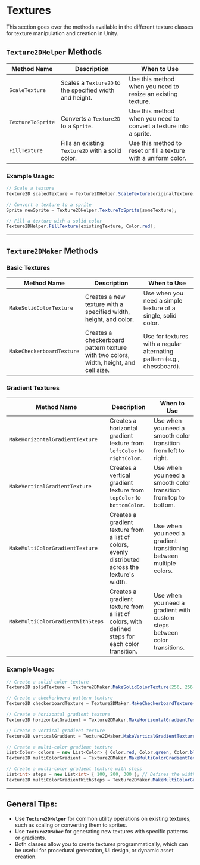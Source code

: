 # Textures

This section goes over the methods available in the different texture classes for texture manipulation and creation in Unity.

## `Texture2DHelper` Methods

| Method Name | Description | When to Use |
| --- | --- | --- |
| `ScaleTexture` | Scales a `Texture2D` to the specified width and height. | Use this method when you need to resize an existing texture. |
| `TextureToSprite` | Converts a `Texture2D` to a `Sprite`. | Use this method when you need to convert a texture into a sprite. |
| `FillTexture` | Fills an existing `Texture2D` with a solid color. | Use this method to reset or fill a texture with a uniform color. |

### Example Usage:

```csharp
// Scale a texture
Texture2D scaledTexture = Texture2DHelper.ScaleTexture(originalTexture, 256, 256);

// Convert a texture to a sprite
Sprite newSprite = Texture2DHelper.TextureToSprite(someTexture);

// Fill a texture with a solid color
Texture2DHelper.FillTexture(existingTexture, Color.red);
```

---

## `Texture2DMaker` Methods

### Basic Textures

| Method Name | Description | When to Use |
| --- | --- | --- |
| `MakeSolidColorTexture` | Creates a new texture with a specified width, height, and color. | Use when you need a simple texture of a single, solid color. |
| `MakeCheckerboardTexture` | Creates a checkerboard pattern texture with two colors, width, height, and cell size. | Use for textures with a regular alternating pattern (e.g., chessboard). |

### Gradient Textures

| Method Name | Description | When to Use |
| --- | --- | --- |
| `MakeHorizontalGradientTexture` | Creates a horizontal gradient texture from `leftColor` to `rightColor`. | Use when you need a smooth color transition from left to right. |
| `MakeVerticalGradientTexture` | Creates a vertical gradient texture from `topColor` to `bottomColor`. | Use when you need a smooth color transition from top to bottom. |
| `MakeMultiColorGradientTexture` | Creates a gradient texture from a list of colors, evenly distributed across the texture's width. | Use when you need a gradient transitioning between multiple colors. |
| `MakeMultiColorGradientWithSteps` | Creates a gradient texture from a list of colors, with defined steps for each color transition. | Use when you need a gradient with custom steps between color transitions. |

### Example Usage:

```csharp
// Create a solid color texture
Texture2D solidTexture = Texture2DMaker.MakeSolidColorTexture(256, 256, Color.blue);

// Create a checkerboard pattern texture
Texture2D checkerboardTexture = Texture2DMaker.MakeCheckerboardTexture(256, 256, Color.white, Color.black, 32);

// Create a horizontal gradient texture
Texture2D horizontalGradient = Texture2DMaker.MakeHorizontalGradientTexture(512, 256, Color.red, Color.blue);

// Create a vertical gradient texture
Texture2D verticalGradient = Texture2DMaker.MakeVerticalGradientTexture(512, 256, Color.green, Color.yellow);

// Create a multi-color gradient texture
List<Color> colors = new List<Color> { Color.red, Color.green, Color.blue };
Texture2D multiColorGradient = Texture2DMaker.MakeMultiColorGradientTexture(512, 256, colors);

// Create a multi-color gradient texture with steps
List<int> steps = new List<int> { 100, 200, 300 }; // Defines the width of each color transition
Texture2D multiColorGradientWithSteps = Texture2DMaker.MakeMultiColorGradientWithSteps(600, 256, colors, steps);
```

---

## General Tips:

- Use **`Texture2DHelper`** for common utility operations on existing textures, such as scaling or converting them to sprites.
- Use **`Texture2DMaker`** for generating new textures with specific patterns or gradients.
- Both classes allow you to create textures programmatically, which can be useful for procedural generation, UI design, or dynamic asset creation.
